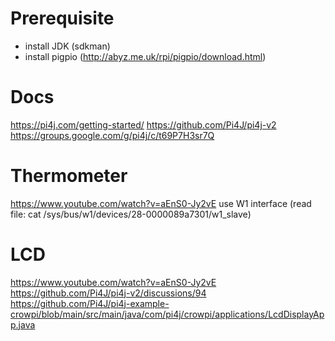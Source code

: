 
# Prerequisite

* install JDK (sdkman)
* install pigpio (http://abyz.me.uk/rpi/pigpio/download.html)

# Docs

https://pi4j.com/getting-started/
https://github.com/Pi4J/pi4j-v2
https://groups.google.com/g/pi4j/c/t69P7H3sr7Q


# Thermometer

https://www.youtube.com/watch?v=aEnS0-Jy2vE
use W1 interface (read file: cat /sys/bus/w1/devices/28-0000089a7301/w1_slave)

# LCD

https://www.youtube.com/watch?v=aEnS0-Jy2vE
https://github.com/Pi4J/pi4j-v2/discussions/94
https://github.com/Pi4J/pi4j-example-crowpi/blob/main/src/main/java/com/pi4j/crowpi/applications/LcdDisplayApp.java



